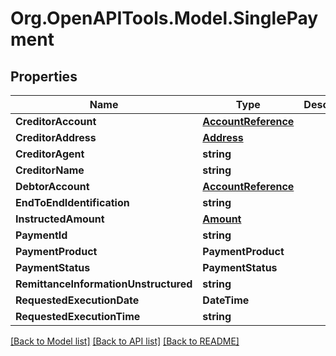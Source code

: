 # Org.OpenAPITools.Model.SinglePayment

## Properties

Name | Type | Description | Notes
------------ | ------------- | ------------- | -------------
**CreditorAccount** | [**AccountReference**](AccountReference.md) |  | [optional] 
**CreditorAddress** | [**Address**](Address.md) |  | [optional] 
**CreditorAgent** | **string** |  | [optional] 
**CreditorName** | **string** |  | [optional] 
**DebtorAccount** | [**AccountReference**](AccountReference.md) |  | [optional] 
**EndToEndIdentification** | **string** |  | [optional] 
**InstructedAmount** | [**Amount**](Amount.md) |  | [optional] 
**PaymentId** | **string** |  | [optional] 
**PaymentProduct** | **PaymentProduct** |  | [optional] 
**PaymentStatus** | **PaymentStatus** |  | [optional] 
**RemittanceInformationUnstructured** | **string** |  | [optional] 
**RequestedExecutionDate** | **DateTime** |  | [optional] 
**RequestedExecutionTime** | **string** |  | [optional] 

[[Back to Model list]](../README.md#documentation-for-models) [[Back to API list]](../README.md#documentation-for-api-endpoints) [[Back to README]](../README.md)


